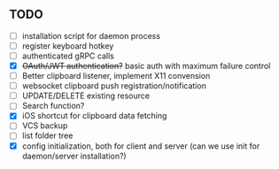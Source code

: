 
## TODO

- [ ] installation script for daemon process
- [ ] register keyboard hotkey
- [ ] authenticated gRPC calls
- [x] ~~OAuth/JWT authentication?~~ basic auth with maximum failure control
- [ ] Better clipboard listener, implement X11 convension
- [ ] websocket clipboard push registration/notification
- [ ] UPDATE/DELETE existing resource
- [ ] Search function?
- [x] iOS shortcut for clipboard data fetching
- [ ] VCS backup
- [ ] list folder tree
- [x] config initialization, both for client and server (can we use init for daemon/server installation?)